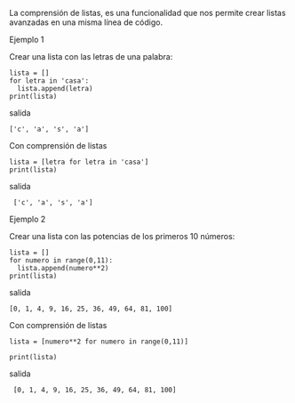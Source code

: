 La comprensión de listas,  es una funcionalidad que nos permite crear listas avanzadas en una misma línea de código.

Ejemplo 1

Crear una lista con las letras de una palabra:

    lista = []
    for letra in 'casa':
      lista.append(letra)
    print(lista)
    
 salida
 
    ['c', 'a', 's', 'a']
    
Con comprensión de listas

    lista = [letra for letra in 'casa']
    print(lista)
    
 salida
 
     ['c', 'a', 's', 'a']
    
 Ejemplo 2
 
Crear una lista con las potencias de los primeros 10 números:

    lista = []
    for numero in range(0,11):
      lista.append(numero**2)
    print(lista)
    
 salida
 
    [0, 1, 4, 9, 16, 25, 36, 49, 64, 81, 100]
    
 Con comprensión de listas
 
    lista = [numero**2 for numero in range(0,11)]

    print(lista)
    
 salida
 
     [0, 1, 4, 9, 16, 25, 36, 49, 64, 81, 100]
 
